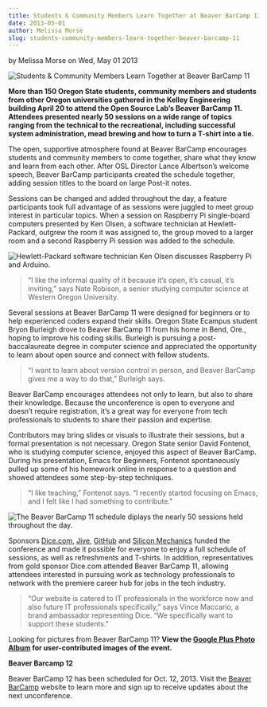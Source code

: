 ```yaml
---
title: Students & Community Members Learn Together at Beaver BarCamp 11
date: 2013-05-01
author: Melissa Morse
slug: students-community-members-learn-together-beaver-barcamp-11
---
```

by Melissa Morse on Wed, May 01 2013

![Students & Community Members Learn Together at Beaver BarCamp 11](/images/BeaverBarcamp11-2(1).JPG#blog)

**More than 150 Oregon State students, community members and students from other
Oregon universities gathered in the Kelley Engineering building April 20 to
attend the Open Source Lab’s Beaver BarCamp 11. Attendees presented nearly 50
sessions on a wide range of topics ranging from the technical to the
recreational, including successful system administration, mead brewing and how
to turn a T-shirt into a tie.**

The open, supportive atmosphere found at Beaver BarCamp encourages students and
community members to come together, share what they know and learn from each
other. After OSL Director Lance Albertson’s welcome speech, Beaver BarCamp
participants created the schedule together, adding session titles to the board
on large Post-it notes.

Sessions can be changed and added throughout the day, a feature participants
took full advantage of as sessions were juggled to meet group interest in
particular topics. When a session on Raspberry Pi single-board computers
presented by Ken Olsen, a software technician at Hewlett-Packard, outgrew the
room it was assigned to, the group moved to a larger room and a second Raspberry
Pi session was added to the schedule.

![Hewlett-Packard software technician Ken Olsen discusses Raspberry Pi and Arduino.](/images/BeaverBarcamp11-3(1).JPG)

  > “I like the informal quality of it because it’s open, it’s casual, it’s
  > inviting,” says Nate Robison, a senior studying computer science at Western
  > Oregon University.

Several sessions at Beaver BarCamp 11 were designed for beginners or to help
experienced coders expand their skills. Oregon State Ecampus student Bryon
Burleigh drove to Beaver BarCamp 11 from his home in Bend, Ore., hoping to
improve his coding skills. Burleigh is pursuing a post-baccalaureate degree in
computer science and appreciated the opportunity to learn about open source and
connect with fellow students.

  > “I want to learn about version control in person, and Beaver BarCamp gives me
  > a way to do that,” Burleigh says.

Beaver BarCamp encourages attendees not only to learn, but also to share their
knowledge. Because the unconference is open to everyone and doesn’t require
registration, it’s a great way for everyone from tech professionals to students
to share their passion and expertise.

Contributors may bring slides or visuals to illustrate their sessions, but a
formal presentation is not necessary. Oregon State senior David Fontenot, who is
studying computer science, enjoyed this aspect of Beaver BarCamp. During his
presentation, Emacs for Beginners, Fontenot spontaneously pulled up some of his
homework online in response to a question and showed attendees some step-by-step
techniques.

  > “I like teaching,” Fontenot says. “I recently started focusing on Emacs, and I
  > felt like I had something to contribute.”

![The Beaver BarCamp 11 schedule diplays the nearly 50 sessions held throughout the day.](/images/BeaverBarcamp11-1(1).JPG)

Sponsors [Dice.com](http://dice.com/), [Jive](http://www.jivesoftware.com/), [GitHub](http://github.com/) and [Silicon Mechanics](http://www.siliconmechanics.com/) funded the
conference and made it possible for everyone to enjoy a full schedule of
sessions, as well as refreshments and T-shirts. In addition, representatives
from gold sponsor Dice.com attended Beaver BarCamp 11, allowing attendees
interested in pursuing work as technology professionals to network with the
premiere career hub for jobs in the tech industry.

  > “Our website is catered to IT professionals in the workforce now and also
  > future IT professionals specifically,” says Vince Maccario, a brand ambassador
  > representing Dice. “We specifically want to support these students.”

Looking for pictures from Beaver BarCamp 11? **View the
[Google Plus Photo Album](https://plus.google.com/photos/107361178205293595706/albums/5873077749428585489) for user-contributed images of the event.**

**Beaver Barcamp 12**

Beaver BarCamp 12 has been scheduled for Oct. 12, 2013. Visit the
[Beaver BarCamp](http://beaverbarcamp.org/) website to learn more and sign up to receive updates about the
next unconference.
